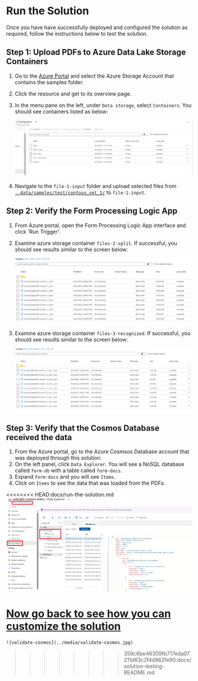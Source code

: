 # Run the Solution

Once you have have successfully deployed and configured the solution as required, follow the instructions below to test the solution.

## Step 1: Upload PDFs to Azure Data Lake Storage Containers

1. Go to the [Azure Portal](https://portal.azure.com) and select the Azure Storage Account that contains the samples folder.
1. Click the resource and get to its overview page.
1. In the menu pane on the left, under `Data storage`, select `Containers`. You should see containers listed as below:

    ![ADLS-Containers](../media/Test-ADLS-Containers.png)

1. Navigate to the `file-1-input` folder  and upload selected files from [``..data/samples/test/contoso_set_1/``](../data/samples/test/contoso_set_1/) to `file-1-input`.

## Step 2: Verify the Form Processing Logic App

1. From Azure portal, open the Form Processing Logic App interface and click 'Run Trigger'.
1. Examine azure storage container `files-2-split`. If successful, you should see results similar to the screen below:

   ![Form-Proc-Results](../media/Test-ADLS-Split-Files-Output.png)

1. Examine azure storage container `files-3-recognized`. If successful, you should see results similar to the screen below:

    ![Form-Proc-Results](../media/Test-ADLS-Recognize-Files-Output.png)

## Step 3: Verify that the Cosmos Database received the data

1. From the Azure portal, go to the Azure Cosmsos Database account that was deployed through this solution.
1. On the left panel, click `Data Explorer`. You will see a NoSQL database called `form-db` with a table called `form-docs`.
1. Expand `form-docs` and you will see `Items`.
1. Click on `Items` to see the data that was loaded from the PDFs.

<<<<<<<< HEAD:docs/run-the-solution.md
    ![validate-cosmos](../media/validate-cosmos.jpg)

[Now go back to see how you can customize the solution](../README.md#customize-the-solution)
========
    ![validate-cosmos](../media/validate-cosmos.jpg)
>>>>>>>> 359c6be46309fb717eda07211d83c2f4d962fe90:docs/solution-testing-README.md
